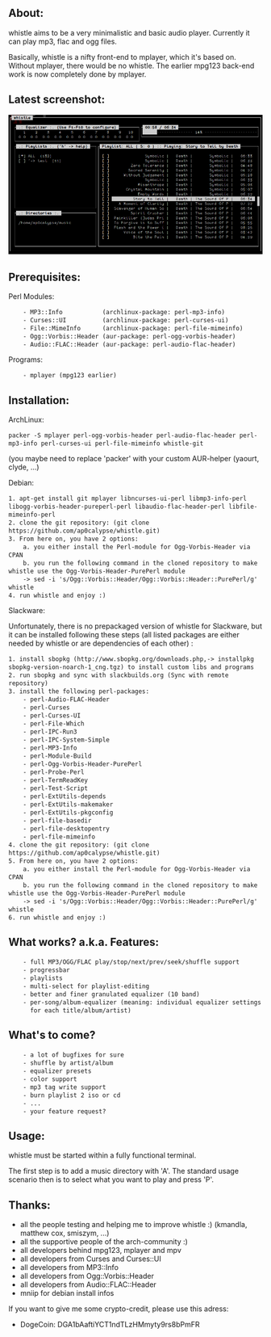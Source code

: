 About:
------

whistle aims to be a very minimalistic and basic audio player.
Currently it can play mp3, flac and ogg files.

Basically, whistle is a nifty front-end to mplayer, which it's
based on. Without mplayer, there would be no whistle. The earlier
mpg123 back-end work is now completely done by mplayer.


Latest screenshot:
------------------

![screenshot whistle](screenshot.png "Screenshot")


Prerequisites:
--------------

Perl Modules:
    
        - MP3::Info           (archlinux-package: perl-mp3-info)
        - Curses::UI          (archlinux-package: perl-curses-ui)
        - File::MimeInfo      (archlinux-package: perl-file-mimeinfo)
        - Ogg::Vorbis::Header (aur-package: perl-ogg-vorbis-header)
        - Audio::FLAC::Header (aur-package: perl-audio-flac-header)

Programs:

        - mplayer (mpg123 earlier)


Installation:
-------------

ArchLinux:

    packer -S mplayer perl-ogg-vorbis-header perl-audio-flac-header perl-mp3-info perl-curses-ui perl-file-mimeinfo whistle-git
    
(you maybe need to replace 'packer' with your custom AUR-helper (yaourt, clyde, ...)


Debian:

    1. apt-get install git mplayer libncurses-ui-perl libmp3-info-perl libogg-vorbis-header-pureperl-perl libaudio-flac-header-perl libfile-mimeinfo-perl
    2. clone the git repository: (git clone https://github.com/ap0calypse/whistle.git)
    3. From here on, you have 2 options:
        a. you either install the Perl-module for Ogg-Vorbis-Header via CPAN
        b. you run the following command in the cloned repository to make whistle use the Ogg-Vorbis-Header-PurePerl module 
        -> sed -i 's/Ogg::Vorbis::Header/Ogg::Vorbis::Header::PurePerl/g' whistle
    4. run whistle and enjoy :)

Slackware:

Unfortunately, there is no prepackaged version of whistle for Slackware, but it can be installed following these steps (all listed packages are either needed by whistle or are dependencies of each other) :

    1. install sbopkg (http://www.sbopkg.org/downloads.php,-> installpkg sbopkg-version-noarch-1_cng.tgz) to install custom libs and programs
    2. run sbopkg and sync with slackbuilds.org (Sync with remote repository)
    3. install the following perl-packages:
        - perl-Audio-FLAC-Header
        - perl-Curses
        - perl-Curses-UI
        - perl-File-Which
        - perl-IPC-Run3
        - perl-IPC-System-Simple
        - perl-MP3-Info
        - perl-Module-Build
        - perl-Ogg-Vorbis-Header-PurePerl
        - perl-Probe-Perl
        - perl-TermReadKey
        - perl-Test-Script
        - perl-ExtUtils-depends
        - perl-ExtUtils-makemaker
        - perl-ExtUtils-pkgconfig
        - perl-file-basedir
        - perl-file-desktopentry
        - perl-file-mimeinfo
    4. clone the git repository: (git clone https://github.com/ap0calypse/whistle.git)
    5. From here on, you have 2 options:
        a. you either install the Perl-module for Ogg-Vorbis-Header via CPAN
        b. you run the following command in the cloned repository to make whistle use the Ogg-Vorbis-Header-PurePerl module 
        -> sed -i 's/Ogg::Vorbis::Header/Ogg::Vorbis::Header::PurePerl/g' whistle
    6. run whistle and enjoy :)


What works? a.k.a. Features:
----------------------------

        - full MP3/OGG/FLAC play/stop/next/prev/seek/shuffle support
        - progressbar
        - playlists
        - multi-select for playlist-editing
        - better and finer granulated equalizer (10 band)
        - per-song/album-equalizer (meaning: individual equalizer settings 
          for each title/album/artist)


What's to come?
---------------

        - a lot of bugfixes for sure
        - shuffle by artist/album
        - equalizer presets
        - color support
        - mp3 tag write support
        - burn playlist 2 iso or cd
        - ...
        - your feature request?


Usage:
------

whistle must be started within a fully functional terminal.

The first step is to add a music directory with 'A'. The standard
usage scenario then is to select what you want to play and press 'P'.


Thanks:
-------
 - all the people testing and helping me to improve whistle :)
   (kmandla, matthew cox, smiszym, ...)
 - all the supportive people of the arch-community :)
 - all developers behind mpg123, mplayer and mpv
 - all developers from Curses and Curses::UI
 - all developers from MP3::Info
 - all developers from Ogg::Vorbis::Header
 - all developers from Audio::FLAC::Header
 - mniip for debian install infos
 


If you want to give me some crypto-credit, please use this adress:

  - DogeCoin:   DGA1bAaftiYCT1ndTLzHMmyty9rs8bPmFR

